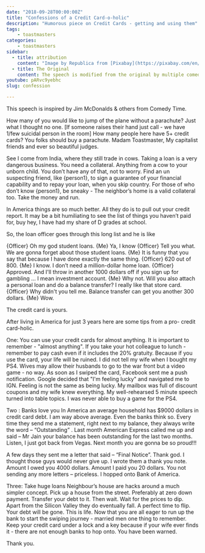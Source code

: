 ```yaml
---
date: "2018-09-28T00:00:00Z"
title: "Confessions of a Credit Card-o-holic"
description: "Humorous piece on Credit Cards - getting and using them"
tags:
    - toastmasters
categories:
    - toastmasters
sidebar:
  - title: attribution
    content: "Image by Republica from [Pixabay](https://pixabay.com/en/american-express-cards-credit-89024/)"
  - title: The Original
    content: The speech is modified from the original by multiple comedians on [Comedy Time](https://www.youtube.com/watch?v=HWuA0dcLIdY). This speech target a very different set of audience. Hope no feelings were hurt and the changes were all for the better.
youtube: pARvc9yebhc
slug: confession

---
```


This speech is inspired by Jim McDonalds & others from Comedy Time.

How many of you would like to jump of the plane without a parachute?
Just what I thought no one. [If someone raises their hand just call - we have 1/few suicidal person in the room]
How many people here have 5+ credit cards? You folks should buy a parachute.
Madam Toastmaster, My capitalist friends and ever so beautiful judges.

See I come from India, where they still trade in cows.
Taking a loan is a very dangerous business. You need a collateral. Anything from a cow to your unborn child. You don’t have any of that, not to worry. Find an un suspecting friend, like {person1}, to sign a guarantee of your financial capability and to repay your loan, when you skip country. For those of who don’t know {person1}, be sneaky - The neighbor’s home is a valid collateral too. Take the money and run.

In America things are so much better. All they do is to pull out your credit report. It may be a bit humiliating to see the list of things you haven’t paid for, buy hey, I have had my share of D grades at school.

So, the loan officer goes through this long list and he is like

{Officer} Oh my god student loans.
{Me} Ya, I know
{Officer} Tell you what. We are gonna forget about those student loans.
{Me} It is funny that you say that because I have done exactly the same thing.
{Officer} 620 out of 800.
{Me} I know. I don’t need a million-dollar home loan.
{Officer} Approved. And I'll throw in another 1000 dollars off if you sign up for gambling ... I mean investment account.
{Me} Why not. Will you also attach a personal loan and do a balance transfer? I really like that store card.
{Officer} Why didn't you tell me. Balance transfer can get you another 300 dollars.
{Me} Wow.

The credit card is yours.

After living in America for just 3 years here are some tips from a pro- credit card-holic.

One: You can use your credit cards for almost anything. It is important to remember - "almost anything".
If you take your hot colleague to lunch - remember to pay cash even if it includes the 20% gratuity. Because if you use the card, your life will be ruined. I did not tell my wife when I bought my PS4. Wives may allow their husbands to go to the war front but a video game - no way. As soon as I swiped the card, Facebook sent me a push notification. Google decided that "I'm feeling lucky" and navigated me to IGN. Feeling is not the same as being lucky. My mailbox was full of discount coupons and my wife knew everything. My well-rehearsed 5 minute speech turned into table topics. I was never able to buy a game for the PS4.

Two : Banks love you
In America an average household has $9000 dollars in credit card debt. I am way above average. Even the banks think so. Every time they send me a statement, right next to my balance, they always write the word – “Outstanding” .
Last month American Express called me up and said – Mr Jain your balance has been outstanding for the last two months.
Listen, I just got back from Vegas. Next month you are gonna be so proud!!!

A few days they sent me a letter that said – “Final Notice”. Thank god. I thought those guys would never give up. I wrote them a thank you note. Amount I owed you 4000 dollars. Amount I paid you 20 dollars. You not sending any more letters – priceless. I hopped onto Bank of America.

Three: Take huge loans
Neighbour’s house are hacks around a much simpler concept. Pick up a house from the street. Preferably at zero down payment. Transfer your debt to it. Then wait. Wait for the prices to dip. Apart from the Silicon Valley they do eventually fall. A perfect time to flip. Your debt will be gone.
This is life. Now that you are all eager to run up the bank to start the swiping journey - married men one thing to remember. Keep your credit card under a lock and a key because if your wife ever finds it - there are not enough banks to hop onto. You have been warned.

Thank you.
